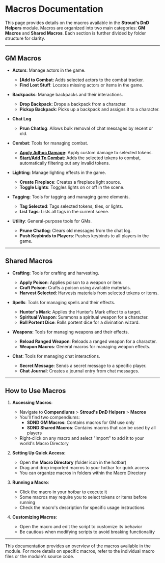 # **Macros Documentation**

This page provides details on the macros available in the **Stroud's DnD Helpers** module. Macros are organized into two main categories: **GM Macros** and **Shared Macros**. Each section is further divided by folder structure for clarity.

---

## **GM Macros**

- **Actors**: Manage actors in the game.
  - **[Add to Combat**: Adds selected actors to the combat tracker.
  - **Find Lost Stuff**: Locates missing actors or items in the game.

- **Backpacks**: Manage backpacks and their interactions.
  - **Drop Backpack**: Drops a backpack from a character.
  - **Pickup Backpack**: Picks up a backpack and assigns it to a character.

- **Chat Log**
  - **Prun Chatlog**: Allows bulk removal of chat messages by recent or old.

- **Combat**: Tools for managing combat.
  - **[Apply Adhoc Damage](combat/adhocDamage.md)**: Apply custom damage to selected tokens.
  - **[Start/Add To Combat](combat/startFilteredCombat.md)**: Adds the selected tokens to combat, automatically filtering out any invalid tokens.

- **Lighting**: Manage lighting effects in the game.
  - **Create Fireplace**: Creates a fireplace light source.
  - **Toggle Lights**: Toggles lights on or off in the scene.

- **Tagging**: Tools for tagging and managing game elements.
  - **Tag Selected**: Tags selected tokens, tiles, or lights.
  - **List Tags**: Lists all tags in the current scene.

- **Utility**: General-purpose tools for GMs.
  - **Prune Chatlog**: Clears old messages from the chat log.
  - **Push Keybinds to Players**: Pushes keybinds to all players in the game.

---

## **Shared Macros**

- **Crafting**: Tools for crafting and harvesting.
  - **Apply Poison**: Applies poison to a weapon or item.
  - **Craft Poison**: Crafts a poison using available materials.
  - **Harvest Selected**: Harvests materials from selected tokens or items.

- **Spells**: Tools for managing spells and their effects.
  - **Hunter's Mark**: Applies the Hunter's Mark effect to a target.
  - **Spiritual Weapon**: Summons a spiritual weapon for a character.
  - **Roll Portent Dice**: Rolls portent dice for a divination wizard.

- **Weapons**: Tools for managing weapons and their effects.
  - **Reload Ranged Weapon**: Reloads a ranged weapon for a character.
  - **Weapon Macros**: General macros for managing weapon effects.

- **Chat**: Tools for managing chat interactions.
  - **Secret Message**: Sends a secret message to a specific player.
  - **Chat Journal**: Creates a journal entry from chat messages.

---

## **How to Use Macros**

1. **Accessing Macros**:
   - Navigate to **Compendiums** > **Stroud's DnD Helpers** > **Macros**
   - You'll find two compendiums:
     - **SDND GM Macros**: Contains macros for GM use only
     - **SDND Shared Macros**: Contains macros that can be used by all players
   - Right-click on any macro and select "Import" to add it to your world's Macro Directory

2. **Setting Up Quick Access**:
   - Open the **Macro Directory** (folder icon in the hotbar)
   - Drag and drop imported macros to your hotbar for quick access
   - You can organize macros in folders within the Macro Directory

3. **Running a Macro**:
   - Click the macro in your hotbar to execute it
   - Some macros may require you to select tokens or items before running
   - Check the macro's description for specific usage instructions

4. **Customizing Macros**:
   - Open the macro and edit the script to customize its behavior
   - Be cautious when modifying scripts to avoid breaking functionality

---

This documentation provides an overview of the macros available in the module. For more details on specific macros, refer to the individual macro files or the module's source code.